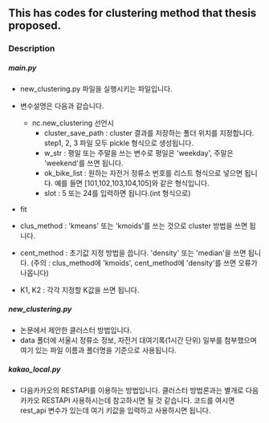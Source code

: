 ## This has codes for clustering method that thesis proposed. 

### Description

##### main.py 
* new_clustering.py 파일을 실행시키는 파일입니다.
* 변수설명은 다음과 같습니다.
  * nc.new_clustering 선언시
    * cluster_save_path : cluster 결과를 저장하는 폴더 위치를 지정합니다. step1, 2, 3 파일 모두 pickle 형식으로 생성됩니다.
    * w_str : 평일 또는 주말을 쓰는 변수로 평일은 'weekday', 주말은 'weekend'를 쓰면 됩니다.
    * ok_bike_list : 원하는 자전거 정류소 번호를 리스트 형식으로 넣으면 됩니다. 예를 들면 [101,102,103,104,105]와 같은 형식입니다.
    * slot : 5 또는 24를 입력하면 됩니다.(int 형식으로)

 * fit 
  * clus_method : 'kmeans' 또는 'kmoids'를 쓰는 것으로 cluster 방법을 쓰면 됩니다.
  * cent_method : 초기값 지정 방법을 씁니다. 'density' 또는 'median'을 쓰면 됩니다.
  (주의 : clus_method에 'kmoids', cent_method에 'density'를 쓰면 오류가 나옵니다)
  * K1, K2 : 각각 지정할 K값을 쓰면 됩니다.

##### new_clustering.py
* 논문에서 제안한 클러스터 방법입니다.
* data 폴더에 서울시 정류소 정보, 자전거 대여기록(1시간 단위) 일부를 첨부했으며 여기 있는 파일 이름과 폴더명을 기준으로 사용됩니다.

##### kakao_local.py
* 다음카카오의 RESTAPI를 이용하는 방법입니다. 클러스터 방법론과는 별개로 다음카카오 RESTAPI 사용하시는데 참고하시면 될 것 같습니다. 코드를 여시면 rest_api 변수가 있는데 여기 키값을 입력하고 사용하시면 됩니다.

